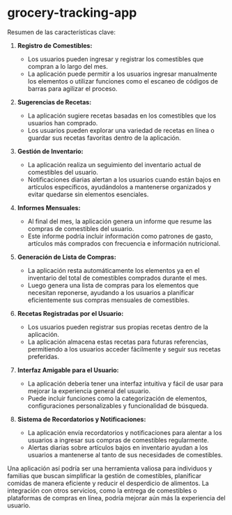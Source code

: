 # grocery-tracking-app

  Resumen de las características clave:

1. **Registro de Comestibles:**
   - Los usuarios pueden ingresar y registrar los comestibles que compran a lo largo del mes.
   - La aplicación puede permitir a los usuarios ingresar manualmente los elementos o utilizar funciones como el escaneo de códigos de barras para agilizar el proceso.

2. **Sugerencias de Recetas:**
   - La aplicación sugiere recetas basadas en los comestibles que los usuarios han comprado.
   - Los usuarios pueden explorar una variedad de recetas en línea o guardar sus recetas favoritas dentro de la aplicación.

3. **Gestión de Inventario:**
   - La aplicación realiza un seguimiento del inventario actual de comestibles del usuario.
   - Notificaciones diarias alertan a los usuarios cuando están bajos en artículos específicos, ayudándolos a mantenerse organizados y evitar quedarse sin elementos esenciales.

4. **Informes Mensuales:**
   - Al final del mes, la aplicación genera un informe que resume las compras de comestibles del usuario.
   - Este informe podría incluir información como patrones de gasto, artículos más comprados con frecuencia e información nutricional.

5. **Generación de Lista de Compras:**
   - La aplicación resta automáticamente los elementos ya en el inventario del total de comestibles comprados durante el mes.
   - Luego genera una lista de compras para los elementos que necesitan reponerse, ayudando a los usuarios a planificar eficientemente sus compras mensuales de comestibles.

6. **Recetas Registradas por el Usuario:**
   - Los usuarios pueden registrar sus propias recetas dentro de la aplicación.
   - La aplicación almacena estas recetas para futuras referencias, permitiendo a los usuarios acceder fácilmente y seguir sus recetas preferidas.

7. **Interfaz Amigable para el Usuario:**
   - La aplicación debería tener una interfaz intuitiva y fácil de usar para mejorar la experiencia general del usuario.
   - Puede incluir funciones como la categorización de elementos, configuraciones personalizables y funcionalidad de búsqueda.

8. **Sistema de Recordatorios y Notificaciones:**
   - La aplicación envía recordatorios y notificaciones para alentar a los usuarios a ingresar sus compras de comestibles regularmente.
   - Alertas diarias sobre artículos bajos en inventario ayudan a los usuarios a mantenerse al tanto de sus necesidades de comestibles.

Una aplicación así podría ser una herramienta valiosa para individuos y familias que buscan simplificar la gestión de comestibles, planificar comidas de manera eficiente y reducir el desperdicio de alimentos. La integración con otros servicios, como la entrega de comestibles o plataformas de compras en línea, podría mejorar aún más la experiencia del usuario.
